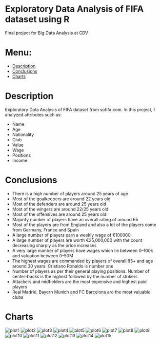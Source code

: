 # Exploratory Data Analysis of FIFA dataset using R
Final project for Big Data Analysis at CDV

# Menu:
* [Description](https://github.com/adrianstodolski/Exploratory-Analysis-of-FIFA-18#description)
* [Conclusions](https://github.com/adrianstodolski/Exploratory-Analysis-of-FIFA-18#conclusions)
* [Charts](https://github.com/adrianstodolski/Exploratory-Analysis-of-FIFA-18#charts)

# Description
Exploratory Data Analysis of FIFA dataset from sofifa.com.
In this project, I analyzed attributes such as:
* Name
* Age
* Nationality
* Club
* Value
* Wage
* Positions
* Income

# Conclusions
* There is a high number of players around 25 years of age
* Most of the goalkeepers are around 22 years old
* Most of the defenders are around 25 years old
* Most of the wingers are around 22/25 years old
* Most of the offensives are around 25 years old
* Majority number of players have an overall rating of around 65
* Most of the players are from England and also a lot of the players come from Germany, France and Spain
* A large number of players earn a weekly wage of €100000
* A large number of players are worth €25,000,000 with the count decreasing sharply as the price increases
* A very large number of players have wages which lie between 0–100k and valuation between 0–50M
* The highest wages are commanded by players of overall 85+ and age around 30 years. Cristiano Ronaldo is number one
* Number of players as per their general playing positions. Number of center-backs is the highest followed by the number of strikers
* Attackers and midfielders are the most expensive and highest paid players
* Real Madrid, Bayern Munich and FC Barcelona are the most valuable clubs

# Charts
![plot1](https://github.com/adrianstodolski/Exploratory-Analysis-of-FIFA-18/blob/main/Plots/1_88_L31Qze8nlYp8Cp71SJg.png?raw=true)
![plot2](https://github.com/adrianstodolski/Exploratory-Analysis-of-FIFA-18/blob/main/Plots/1_8qrLPtAI9saWAmob-VjOQg.png?raw=true)
![plot3](https://github.com/adrianstodolski/Exploratory-Analysis-of-FIFA-18/blob/main/Plots/1_AmgThvZGz6j018YkfNc-kA.png?raw=true)
![plot4](https://github.com/adrianstodolski/Exploratory-Analysis-of-FIFA-18/blob/main/Plots/1_HqAVGsvbS0uauLD1DVH81w.png?raw=true)
![plot5](https://github.com/adrianstodolski/Exploratory-Analysis-of-FIFA-18/blob/main/Plots/1_RnJnBtrC7xjDeiz3LVWJ0g.png?raw=true)
![plot6](https://github.com/adrianstodolski/Exploratory-Analysis-of-FIFA-18/blob/main/Plots/1_T-evvVGwPfKzbXLqQ50eIQ.png?raw=true)
![plot7](https://github.com/adrianstodolski/Exploratory-Analysis-of-FIFA-18/blob/main/Plots/1_TzzS9vHTDzuzRxk_iNKGCA.png?raw=true)
![plot8](https://github.com/adrianstodolski/Exploratory-Analysis-of-FIFA-18/blob/main/Plots/1_Vl9ewMxUicL6uUtHei7JxQ.png?raw=true)
![plot9](https://github.com/adrianstodolski/Exploratory-Analysis-of-FIFA-18/blob/main/Plots/1__eyTgUj0ulLmTPV7fEAd9w.png?raw=true)
![plot10](https://github.com/adrianstodolski/Exploratory-Analysis-of-FIFA-18/blob/main/Plots/1_aydII4fQf506tkbZLTStVw.png?raw=true)
![plot11](https://github.com/adrianstodolski/Exploratory-Analysis-of-FIFA-18/blob/main/Plots/1_bINvc-6sywnW0vKYAge9bA.png?raw=true)
![plot12](https://github.com/adrianstodolski/Exploratory-Analysis-of-FIFA-18/blob/main/Plots/1_88_L31Qze8nlYp8Cp71SJg.png?raw=true)
![plot13](https://github.com/adrianstodolski/Exploratory-Analysis-of-FIFA-18/blob/main/Plots/1_i4w8c4S1gf26Z1FtT_d0SQ.png?raw=true)
![plot14](https://github.com/adrianstodolski/Exploratory-Analysis-of-FIFA-18/blob/main/Plots/1_jR5wH0X9c799Koo0UzpQ1g.png?raw=true)
![plot15](https://github.com/adrianstodolski/Exploratory-Analysis-of-FIFA-18/blob/main/Plots/1_oH9rn21u4SnaQXLoFdyetw.png?raw=true)
